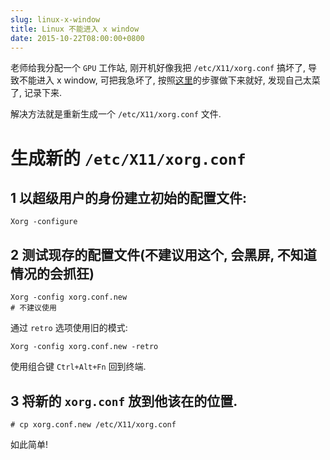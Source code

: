 ```yaml
---
slug: linux-x-window
title: Linux 不能进入 x window
date: 2015-10-22T08:00:00+0800
---
```

老师给我分配一个 `GPU` 工作站, 刚开机好像我把 `/etc/X11/xorg.conf` 搞坏了, 导致不能进入 x window, 可把我急坏了, 按照[这里][1]的步骤做下来就好, 发现自己太菜了, 记录下来.

解决方法就是重新生成一个 `/etc/X11/xorg.conf` 文件.

# 生成新的 `/etc/X11/xorg.conf`

## 1 以超级用户的身份建立初始的配置文件:

```shell
Xorg -configure
```

## 2 测试现存的配置文件(不建议用这个, 会黑屏, 不知道情况的会抓狂)

```shell
Xorg -config xorg.conf.new
# 不建议使用
```

通过 `retro` 选项使用旧的模式:

```shell
Xorg -config xorg.conf.new -retro
```

使用组合键 `Ctrl+Alt+Fn` 回到终端.

## 3 将新的 `xorg.conf` 放到他该在的位置.

```shell
# cp xorg.conf.new /etc/X11/xorg.conf
```

如此简单!

[1]:https://www.freebsd.org/doc/zh_CN.UTF-8/books/handbook/x-config.html "配置 X11"

